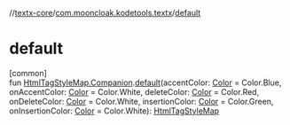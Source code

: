 //[textx-core](../../index.md)/[com.mooncloak.kodetools.textx](index.md)/[default](default.md)

# default

[common]\
fun [HtmlTagStyleMap.Companion](-html-tag-style-map/-companion/index.md).[default](default.md)(accentColor: [Color](https://developer.android.com/reference/kotlin/androidx/compose/ui/graphics/Color.html) = Color.Blue, onAccentColor: [Color](https://developer.android.com/reference/kotlin/androidx/compose/ui/graphics/Color.html) = Color.White, deleteColor: [Color](https://developer.android.com/reference/kotlin/androidx/compose/ui/graphics/Color.html) = Color.Red, onDeleteColor: [Color](https://developer.android.com/reference/kotlin/androidx/compose/ui/graphics/Color.html) = Color.White, insertionColor: [Color](https://developer.android.com/reference/kotlin/androidx/compose/ui/graphics/Color.html) = Color.Green, onInsertionColor: [Color](https://developer.android.com/reference/kotlin/androidx/compose/ui/graphics/Color.html) = Color.White): [HtmlTagStyleMap](-html-tag-style-map/index.md)
